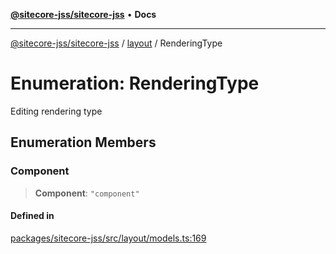 [**@sitecore-jss/sitecore-jss**](../../README.md) • **Docs**

***

[@sitecore-jss/sitecore-jss](../../README.md) / [layout](../README.md) / RenderingType

# Enumeration: RenderingType

Editing rendering type

## Enumeration Members

### Component

> **Component**: `"component"`

#### Defined in

[packages/sitecore-jss/src/layout/models.ts:169](https://github.com/Sitecore/jss/blob/d913ed54238504581de52043eb1a0198f8a99bdf/packages/sitecore-jss/src/layout/models.ts#L169)
